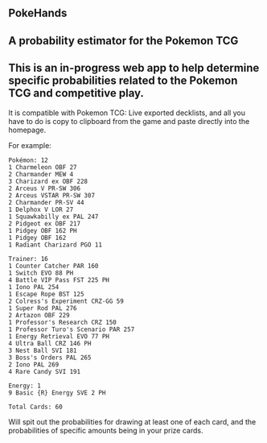 ## PokeHands
## A probability estimator for the Pokemon TCG

## This is an in-progress web app to help determine specific probabilities related to the Pokemon TCG and competitive play.

It is compatible with Pokemon TCG: Live exported decklists, and all you have to do is copy to clipboard from the game and paste directly into the homepage.

For example:


```
Pokémon: 12
1 Charmeleon OBF 27
2 Charmander MEW 4
3 Charizard ex OBF 228
2 Arceus V PR-SW 306
2 Arceus VSTAR PR-SW 307
2 Charmander PR-SV 44
1 Delphox V LOR 27
1 Squawkabilly ex PAL 247
2 Pidgeot ex OBF 217
1 Pidgey OBF 162 PH
1 Pidgey OBF 162
1 Radiant Charizard PGO 11

Trainer: 16
1 Counter Catcher PAR 160
1 Switch EVO 88 PH
4 Battle VIP Pass FST 225 PH
1 Iono PAL 254
1 Escape Rope BST 125
2 Colress's Experiment CRZ-GG 59
1 Super Rod PAL 276
2 Artazon OBF 229
1 Professor's Research CRZ 150
1 Professor Turo's Scenario PAR 257
1 Energy Retrieval EVO 77 PH
4 Ultra Ball CRZ 146 PH
3 Nest Ball SVI 181
3 Boss's Orders PAL 265
2 Iono PAL 269
4 Rare Candy SVI 191

Energy: 1
9 Basic {R} Energy SVE 2 PH

Total Cards: 60
```

Will spit out the probabilities for drawing at least one of each card, and the probabilities of specific amounts being in your prize cards. 
